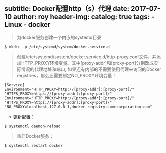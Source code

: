 subtitle:   Docker配置http（s）代理
date:       2017-07-10
author:   roy
header-img: 
catalog: true
tags:
    - Linux
    - docker
---


> 为docker服务创建一个内嵌的systemd目录
```
$ mkdir -p /etc/systemd/system/docker.service.d
```
> 创建/etc/systemd/system/docker.service.d/http-proxy.conf文件，并添加HTTP_PROXY环境变量。其中[proxy-addr]和[proxy-port]分别改成实际情况的代理地址和端口, 如果还有内部的不需要使用代理来访问的Docker registries，那么还需要制定NO_PROXY环境变量：
```
[Service]
Environment="HTTP_PROXY=http://[proxy-addr]:[proxy-port]/" "HTTPS_PROXY=https://[proxy-addr]:[proxy-port]/"
Environment="HTTP_PROXY=http://[proxy-addr]:[proxy-port]/" "HTTPS_PROXY=https://[proxy-addr]:[proxy-port]/" "NO_PROXY=localhost,127.0.0.1,docker-registry.somecorporation.com"
```
　> 更新配置：
```
$ systemctl daemon-reload
```
> 重启Docker服务：
```
$ systemctl restart docker
```